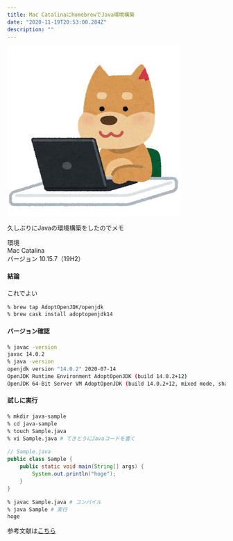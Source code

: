 ```yaml
---
title: Mac CatalinaにhomebrewでJava環境構築
date: "2020-11-19T20:53:00.284Z"
description: ""
---
```


![](../../../assets/animal_chara_computer_inu.png)

久しぶりにJavaの環境構築をしたのでメモ

環境  
Mac Catalina  
バージョン 10.15.7（19H2）  

#### 結論

これでよい
```bash
% brew tap AdoptOpenJDK/openjdk 
% brew cask install adoptopenjdk14
```

#### バージョン確認
```bash
% javac -version
javac 14.0.2
% java -version
openjdk version "14.0.2" 2020-07-14
OpenJDK Runtime Environment AdoptOpenJDK (build 14.0.2+12)
OpenJDK 64-Bit Server VM AdoptOpenJDK (build 14.0.2+12, mixed mode, sharing)
```

#### 試しに実行
```bash
% mkdir java-sample
% cd java-sample
% touch Sample.java
% vi Sample.java # てきとうにJavaコードを書く
```
```java
// Sample.java
public class Sample {
    public static void main(String[] args) {
        System.out.println("hoge");
    }
}
```
```bash
% javac Sample.java # コンパイル
% java Sample # 実行
hoge
```
参考文献は[こちら](https://qiita.com/suke_masa/items/f9af0fb84ad9447ae961)
